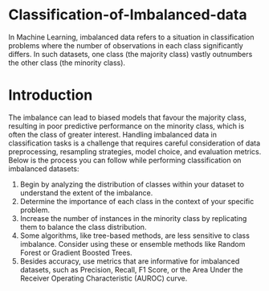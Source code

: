 # Classification-of-Imbalanced-data
In Machine Learning, imbalanced data refers to a situation in classification problems where the number of observations in each class significantly differs. In such datasets, one class (the majority class) vastly outnumbers the other class (the minority class).
# Introduction
The imbalance can lead to biased models that favour the majority class, resulting in poor predictive performance on the minority class, which is often the class of greater interest. Handling imbalanced data in classification tasks is a challenge that requires careful consideration of data preprocessing, resampling strategies, model choice, and evaluation metrics. Below is the process you can follow while performing classification on imbalanced datasets:
1. Begin by analyzing the distribution of classes within your dataset to understand the extent of the imbalance.
2. Determine the importance of each class in the context of your specific problem.
3. Increase the number of instances in the minority class by replicating them to balance the class distribution.
4. Some algorithms, like tree-based methods, are less sensitive to class imbalance. Consider using these or ensemble methods like Random Forest or Gradient Boosted Trees.
5. Besides accuracy, use metrics that are informative for imbalanced datasets, such as Precision, Recall, F1 Score, or the Area Under the Receiver Operating Characteristic (AUROC) curve.
